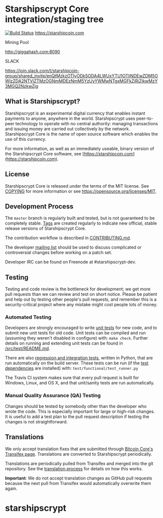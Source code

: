 Starshipscrypt Core integration/staging tree
=====================================

[![Build Status](https://travis-ci.org/starshipscrypt-project/starshipscrypt.svg?branch=master)](https://travis-ci.org/starshipscrypt-project/starshipscrypt)
https://starshipcoin.com

Mining Pool 

http://giggahash.com:8090

SLACK

https://join.slack.com/t/starshipcoin-group/shared_invite/enQtMzkzOTIyODk5ODA4LWUxYTU1OTliNDEwZDM5OWIzZDA2NTViZTMzOGNmMDEzNmM5YzUyYWMwNTgxMGFkZjRiZjkwMzY3MGQ2NzkwZjg


What is Starshipscrypt?
----------------

Starshipscrypt is an experimental digital currency that enables instant payments to
anyone, anywhere in the world. Starshipscrypt uses peer-to-peer technology to operate
with no central authority: managing transactions and issuing money are carried
out collectively by the network. Starshipscrypt Core is the name of open source
software which enables the use of this currency.

For more information, as well as an immediately useable, binary version of
the Starshipscrypt Core software, see [https://starshipcoin.com](https://starshipcoin.com).

License
-------

Starshipscrypt Core is released under the terms of the MIT license. See [COPYING](COPYING) for more
information or see https://opensource.org/licenses/MIT.

Development Process
-------------------

The `master` branch is regularly built and tested, but is not guaranteed to be
completely stable. [Tags](https://github.com/starshipscrypt-project/starshipscrypt/tags) are created
regularly to indicate new official, stable release versions of Starshipscrypt Core.

The contribution workflow is described in [CONTRIBUTING.md](CONTRIBUTING.md).

The developer [mailing list](https://groups.google.com/forum/#!forum/starshipscrypt-dev)
should be used to discuss complicated or controversial changes before working
on a patch set.

Developer IRC can be found on Freenode at #starshipscrypt-dev.

Testing
-------

Testing and code review is the bottleneck for development; we get more pull
requests than we can review and test on short notice. Please be patient and help out by testing
other people's pull requests, and remember this is a security-critical project where any mistake might cost people
lots of money.

### Automated Testing

Developers are strongly encouraged to write [unit tests](src/test/README.md) for new code, and to
submit new unit tests for old code. Unit tests can be compiled and run
(assuming they weren't disabled in configure) with: `make check`. Further details on running
and extending unit tests can be found in [/src/test/README.md](/src/test/README.md).

There are also [regression and integration tests](/test), written
in Python, that are run automatically on the build server.
These tests can be run (if the [test dependencies](/test) are installed) with: `test/functional/test_runner.py`

The Travis CI system makes sure that every pull request is built for Windows, Linux, and OS X, and that unit/sanity tests are run automatically.

### Manual Quality Assurance (QA) Testing

Changes should be tested by somebody other than the developer who wrote the
code. This is especially important for large or high-risk changes. It is useful
to add a test plan to the pull request description if testing the changes is
not straightforward.

Translations
------------

We only accept translation fixes that are submitted through [Bitcoin Core's Transifex page](https://www.transifex.com/projects/p/bitcoin/).
Translations are converted to Starshipscrypt periodically.

Translations are periodically pulled from Transifex and merged into the git repository. See the
[translation process](doc/translation_process.md) for details on how this works.

**Important**: We do not accept translation changes as GitHub pull requests because the next
pull from Transifex would automatically overwrite them again.
# starshipscrypt
